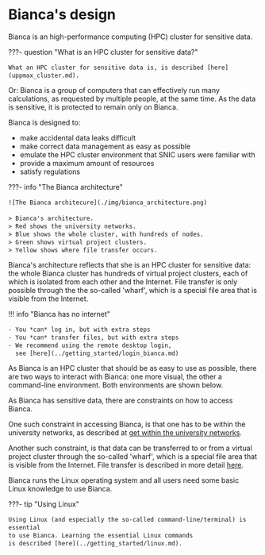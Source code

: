 # Bianca's design

Bianca is an high-performance computing (HPC) cluster for sensitive data.

???- question "What is an HPC cluster for sensitive data?"

    What an HPC cluster for sensitive data is, is described [here](uppmax_cluster.md).

Or: Bianca is a group of computers that can effectively run many calculations,
as requested by multiple people, at the same time.
As the data is sensitive, it is protected to remain only on Bianca.

Bianca is designed to:

- make accidental data leaks difficult
- make correct data management as easy as possible
- emulate the HPC cluster environment that SNIC users were familiar with
- provide a maximum amount of resources
- satisfy regulations

???- info "The Bianca architecture"

    ![The Bianca architecure](./img/bianca_architecture.png)

    > Bianca's architecture.
    > Red shows the university networks.
    > Blue shows the whole cluster, with hundreds of nodes.
    > Green shows virtual project clusters.
    > Yellow shows where file transfer occurs.

Bianca's architecture reflects that
she is an HPC cluster for sensitive data:
the whole Bianca cluster has hundreds
of virtual project clusters,
each of which is isolated from each other and the Internet.
File transfer is only possible through the the so-called 'wharf',
which is a special file area that is visible from the Internet.

!!! info "Bianca has no internet"

    - You *can* log in, but with extra steps
    - You *can* transfer files, but with extra steps
    - We recommend using the remote desktop login,
      see [here](../getting_started/login_bianca.md)

As Bianca is an HPC cluster that should be as easy to
use as possible, there are two ways to interact with Bianca:
one more visual, the other a command-line environment.
Both environments are shown below.

As Bianca has sensitive data, there are constraints on how to
access Bianca.

One such constraint in accessing Bianca,
is that one has to be within the university
networks, as described at [get within the university networks](get_inside_sunet.md).

Another such constraint, is that data can be
transferred to or from a virtual project cluster through the so-called 'wharf',
which is a special file area that is visible from the Internet.
File transfer is described in more detail [here](../cluster_guides/transfer_bianca.md).

Bianca runs the Linux operating system and all users need some
basic Linux knowledge to use Bianca.

???- tip "Using Linux"

    Using Linux (and especially the so-called command-line/terminal) is essential
    to use Bianca. Learning the essential Linux commands
    is described [here](../getting_started/linux.md).
